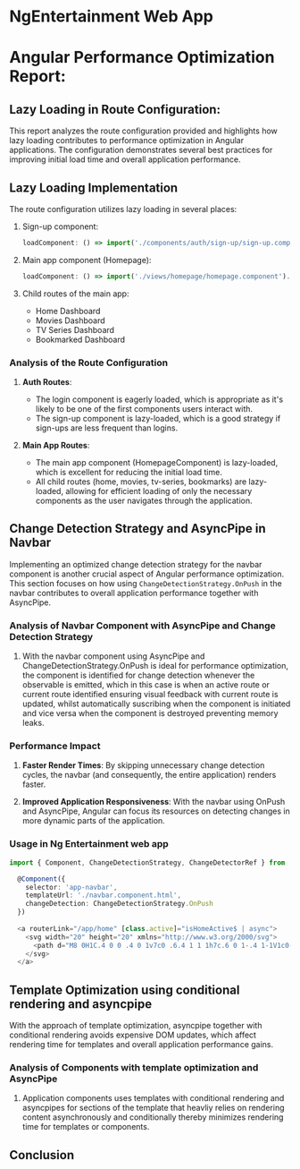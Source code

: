 # NgEntertainment Web App

# Angular Performance Optimization Report:

##  Lazy Loading in Route Configuration:
This report analyzes the route configuration provided and highlights how lazy loading contributes to performance optimization in Angular applications. The configuration demonstrates several best practices for improving initial load time and overall application performance.

## Lazy Loading Implementation
The route configuration utilizes lazy loading in several places:

1. Sign-up component:
   ```typescript
   loadComponent: () => import('./components/auth/sign-up/sign-up.component').then(mod => mod.SignUpComponent)
   ```

2. Main app component (Homepage):
   ```typescript
   loadComponent: () => import('./views/homepage/homepage.component').then(mod => mod.HomepageComponent)
   ```

3. Child routes of the main app:
   - Home Dashboard
   - Movies Dashboard
   - TV Series Dashboard
   - Bookmarked Dashboard

### Analysis of the Route Configuration

1. **Auth Routes**: 
   - The login component is eagerly loaded, which is appropriate as it's likely to be one of the first components users interact with.
   - The sign-up component is lazy-loaded, which is a good strategy if sign-ups are less frequent than logins.

2. **Main App Routes**:
   - The main app component (HomepageComponent) is lazy-loaded, which is excellent for reducing the initial load time.
   - All child routes (home, movies, tv-series, bookmarks) are lazy-loaded, allowing for efficient loading of only the necessary components as the user navigates through the application.

## Change Detection Strategy and AsyncPipe in Navbar

Implementing an optimized change detection strategy for the navbar component is another crucial aspect of Angular performance optimization. This section focuses on how using `ChangeDetectionStrategy.OnPush` in the navbar contributes to overall application performance together with AsyncPipe.

### Analysis of Navbar Component with AsyncPipe and Change Detection Strategy

1. With the navbar component using AsyncPipe and ChangeDetectionStrategy.OnPush is ideal for performance optimization, the component is identified for change detection whenever the observable is emitted, which in this case is when an active route or current route identified ensuring visual feedback with current route is updated, whilst automatically suscribing when the component is initiated and vice versa when the component is destroyed preventing memory leaks.

### Performance Impact

1. **Faster Render Times**: By skipping unnecessary change detection cycles, the navbar (and consequently, the entire application) renders faster.

2. **Improved Application Responsiveness**: With the navbar using OnPush and AsyncPipe, Angular can focus its resources on detecting changes in more dynamic parts of the application.


### Usage in Ng Entertainment web app

```typescript
import { Component, ChangeDetectionStrategy, ChangeDetectorRef } from '@angular/core';

  @Component({
    selector: 'app-navbar',
    templateUrl: './navbar.component.html',
    changeDetection: ChangeDetectionStrategy.OnPush
  })
  
  <a routerLink="/app/home" [class.active]="isHomeActive$ | async">
    <svg width="20" height="20" xmlns="http://www.w3.org/2000/svg">
      <path d="M8 0H1C.4 0 0 .4 0 1v7c0 .6.4 1 1 1h7c.6 0 1-.4 1-1V1c0-.6-.4-1-1-1Zm0 11H1c-.6 0-1 .4-1 1v7c0 .6.4 1 1 1h7c.6 0 1-.4 1-1v-7c0-.6-.4-1-1-1ZM19 0h-7c-.6 0-1 .4-1 1v7c0 .6.4 1 1 1h7c.6 0 1-.4 1-1V1c0-.6-.4-1-1-1Zm0 11h-7c-.6 0-1 .4-1 1v7c0 .6.4 1 1 1h7c.6 0 1-.4 1-1v-7c0-.6-.4-1-1-1Z" fill="#5A698F"/>
    </svg>
  </a>

```

## Template Optimization using conditional rendering and asyncpipe

With the approach of template optimization, asyncpipe together with conditional rendering avoids expensive DOM updates, which affect rendering time for templates and overall application performance gains.

### Analysis of Components with template optimization and AsyncPipe

1. Application components uses templates with conditional rendering and asyncpipes for sections of the template that heavliy relies on rendering content asynchronously and conditionally thereby minimizes rendering time for templates or components.

## Conclusion


